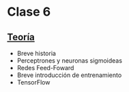 # Clase 6

## [Teoría](teoria/clase6.pdf)

* Breve historia
* Perceptrones y neuronas sigmoideas
* Redes Feed-Foward
* Breve introducción de entrenamiento
* TensorFlow

